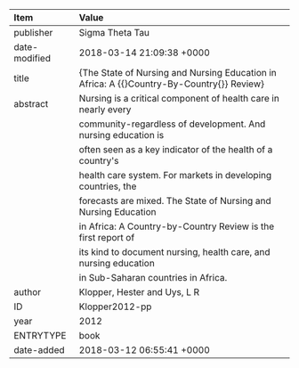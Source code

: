 | Item          | Value                                                                                       |
|:--------------|:--------------------------------------------------------------------------------------------|
| publisher     | Sigma Theta Tau                                                                             |
| date-modified | 2018-03-14 21:09:38 +0000                                                                   |
| title         | {The State of Nursing and Nursing Education in Africa: A {\{}Country-By-Country{\}} Review} |
| abstract      | Nursing is a critical component of health care in nearly every                              |
|               | community-regardless of development. And nursing education is                               |
|               | often seen as a key indicator of the health of a country's                                  |
|               | health care system. For markets in developing countries, the                                |
|               | forecasts are mixed. The State of Nursing and Nursing Education                             |
|               | in Africa: A Country-by-Country Review is the first report of                               |
|               | its kind to document nursing, health care, and nursing education                            |
|               | in Sub-Saharan countries in Africa.                                                         |
| author        | Klopper, Hester and Uys, L R                                                                |
| ID            | Klopper2012-pp                                                                              |
| year          | 2012                                                                                        |
| ENTRYTYPE     | book                                                                                        |
| date-added    | 2018-03-12 06:55:41 +0000                                                                   |